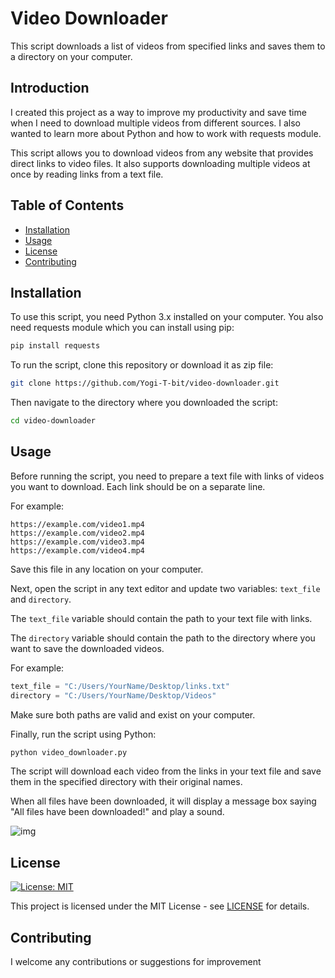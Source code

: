 # Video Downloader
This script downloads a list of videos from specified links and saves them to a directory on your computer.

## Introduction
I created this project as a way to improve my productivity and save time when I need to download multiple videos from different sources. I also wanted to learn more about Python and how to work with requests module.

This script allows you to download videos from any website that provides direct links to video files. 
It also supports downloading multiple videos at once by reading links from a text file.

## Table of Contents
- [Installation](#installation)
- [Usage](#usage)
- [License](#license)
- [Contributing](#contributing)

## Installation
To use this script, you need Python 3.x installed on your computer. You also need requests module which you can install using pip:

```bash
pip install requests
```

To run the script, clone this repository or download it as zip file:

```bash
git clone https://github.com/Yogi-T-bit/video-downloader.git
```

Then navigate to the directory where you downloaded the script:

```bash
cd video-downloader
```

## Usage
Before running the script, you need to prepare a text file with links of videos you want to download. Each link should be on a separate line.

For example:

```
https://example.com/video1.mp4
https://example.com/video2.mp4
https://example.com/video3.mp4
https://example.com/video4.mp4
```

Save this file in any location on your computer.

Next, open the script in any text editor and update two variables: `text_file` and `directory`.

The `text_file` variable should contain the path to your text file with links.

The `directory` variable should contain the path to the directory where you want to save the downloaded videos.

For example:

```python
text_file = "C:/Users/YourName/Desktop/links.txt"
directory = "C:/Users/YourName/Desktop/Videos"
```

Make sure both paths are valid and exist on your computer.

Finally, run the script using Python:

```bash
python video_downloader.py
```

The script will download each video from the links in your text file and save them in the specified directory with their original names.

When all files have been downloaded, it will display a message box saying "All files have been downloaded!" and play a sound.

![img](https://user-images.githubusercontent.com/81467919/226393455-6e2d6c04-5cd3-410a-a605-d09cc6ec4f9e.png)

## License

[![License: MIT](https://img.shields.io/badge/License-MIT-yellow.svg)](https://opensource.org/licenses/MIT)

This project is licensed under the MIT License - see [LICENSE](LICENSE) for details.

## Contributing
I welcome any contributions or suggestions for improvement
